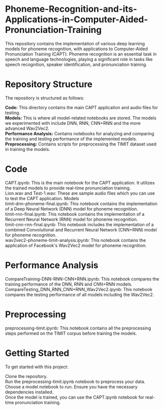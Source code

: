 # Phoneme-Recognition-and-its-Applications-in-Computer-Aided-Pronunciation-Training

This repository contains the implementation of various deep learning models for phoneme recognition, with applications to Computer-Aided Pronunciation Training (CAPT). Phoneme recognition is an essential task in speech and language technologies, playing a significant role in tasks like speech recognition, speaker identification, and pronunciation training.

# Repository Structure
The repository is structured as follows:

**Code:** This directory contains the main CAPT application and audio files for testing.<br>
**Models:** This is where all model-related notebooks are stored. The models we experimented with include DNN, RNN, CNN+RNN and the more advanced Wav2Vec2.<br>
**Performance Analysis:** Contains notebooks for analyzing and comparing the training and testing performance of the implemented models.<br>
**Preprocessing:** Contains scripts for preprocessing the TIMIT dataset used in training the models.<br>

# Code
CAPT.ipynb: This is the main notebook for the CAPT application. It utilizes the trained models to provide real-time pronunciation training.<br>
Lion.wav and Test-1.wav: These are sample audio files which you can use to test the CAPT application.
Models<br>
timit-dnn-phoneme-final.ipynb: This notebook contains the implementation of a Deep Neural Network (DNN) model for phoneme recognition.<br>
timit-rnn-final.ipynb: This notebook contains the implementation of a Recurrent Neural Network (RNN) model for phoneme recognition.<br>
timit-cnn-rnn-final.ipynb: This notebook includes the implementation of a combined Convolutional and Recurrent Neural Network (CNN+RNN) model for phoneme recognition.<br>
wav2vec2-phoneme-timit-analysis.ipynb: This notebook contains the application of Facebook's Wav2Vec2 model for phoneme recognition.<br>

# Performance Analysis
CompareTraining-DNN-RNN-CNN+RNN.ipynb: This notebook compares the training performance of the DNN, RNN and CNN+RNN models.<br>
CompareTesting_DNN_RNN_CNN+RNN_Wav2Vec2.ipynb: This notebook compares the testing performance of all models including the Wav2Vec2.<br>

# Preprocessing
preprocessing-timit.ipynb: This notebook contains all the preprocessing steps performed on the TIMIT corpus before training the models.

# Getting Started
To get started with this project:<br>

Clone the repository.<br>
Run the preprocessing-timit.ipynb notebook to preprocess your data.<br>
Choose a model notebook to run. Ensure you have the necessary dependencies installed.<br>
Once the model is trained, you can use the CAPT.ipynb notebook for real-time pronunciation training.<br>
